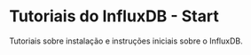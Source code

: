 # Tutoriais do InfluxDB - Start

Tutoriais sobre instalação e instruções iniciais sobre o InfluxDB.
